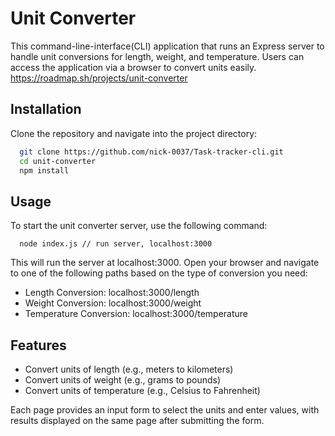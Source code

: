 # Unit Converter

This command-line-interface(CLI) application that runs an Express server to handle unit conversions for length, weight, and temperature. Users can access the application via a browser to convert units easily.
https://roadmap.sh/projects/unit-converter

## Installation

Clone the repository and navigate into the project directory:

```bash
  git clone https://github.com/nick-0037/Task-tracker-cli.git
  cd unit-converter
  npm install
```

## Usage

To start the unit converter server, use the following command:

```
  node index.js // run server, localhost:3000
```

This will run the server at localhost:3000. Open your browser and navigate to one of the following paths based on the type of conversion you need:

- Length Conversion: localhost:3000/length
- Weight Conversion: localhost:3000/weight
- Temperature Conversion: localhost:3000/temperature

## Features
- Convert units of length (e.g., meters to kilometers)
- Convert units of weight (e.g., grams to pounds)
- Convert units of temperature (e.g., Celsius to Fahrenheit)

Each page provides an input form to select the units and enter values, with results displayed on the same page after submitting the form.
